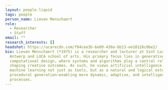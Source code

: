 ```yaml
---
layout: people.liquid
tags: people
person_name: Lieven Menschaert
role:
  - Researcher
  - Staff
email: ""
research_interests: []
headshot: https://ucarecdn.com/f84cee3b-6e09-430a-bb13-ee10126c0be2/
bio: Lieven Menschaert (º1975) is a researcher and lecturer at Sint Lucas
  Antwerp and LUCA school of arts. His primary focus lies in generative and
  computational design, where systems and algorithms play a central role in
  shaping creative outcomes. As such, he views artificial intelligence and
  machine learning not just as tools, but as a natural and logical extension of
  procedural generation—enabling more dynamic, adaptive, and intelligent design
  processes.
---
```

